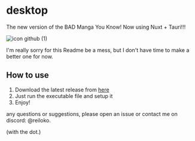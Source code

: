 # desktop
The new version of the BAD Manga You Know!
Now using Nuxt + Tauri!!!

![icon github (1)](https://github.com/user-attachments/assets/18c5ed4c-962b-4671-be6b-952b99c9fcfe)

I'm really sorry for this Readme be a mess, but I don't have time to make a better one for now.

## How to use
1. Download the latest release from [here](https://github.com/ReiLoko4/desktop/releases)
2. Just run the executable file and setup it
3. Enjoy!

any questions or suggestions, please open an issue or contact me on discord: @reiloko. 

(with the dot.)
